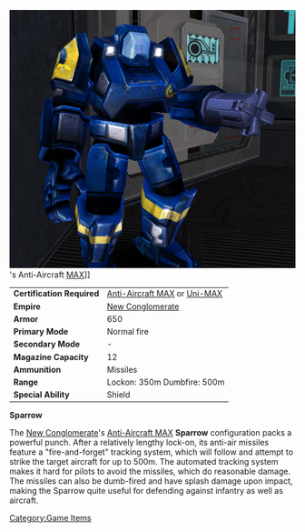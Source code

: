 ![](/images/SparrowPicture.jpg "fig:SparrowPicture.jpg")'s Anti-Aircraft
[MAX](/MAX "wikilink")\]\]

|                            |                                                                                                                        |
| -------------------------- | ---------------------------------------------------------------------------------------------------------------------- |
| **Certification Required** | [Anti-Aircraft MAX](<Anti-Aircraft_MAX_(Certification)> "wikilink") or [Uni-MAX](<Uni-MAX_(Certification)> "wikilink") |
| **Empire**                 | [New Conglomerate](/New_Conglomerate "wikilink")                                                                       |
| **Armor**                  | 650                                                                                                                    |
| **Primary Mode**           | Normal fire                                                                                                            |
| **Secondary Mode**         | \-                                                                                                                     |
| **Magazine Capacity**      | 12                                                                                                                     |
| **Ammunition**             | Missiles                                                                                                               |
| **Range**                  | Lockon: 350m Dumbfire: 500m                                                                                            |
| **Special Ability**        | Shield                                                                                                                 |

**Sparrow**

The [New Conglomerate](/New_Conglomerate "wikilink")'s [Anti-Aircraft
MAX](<Anti-Aircraft_MAX_(Certification)> "wikilink") **Sparrow**
configuration packs a powerful punch. After a relatively lengthy
lock-on, its anti-air missiles feature a "fire-and-forget" tracking
system, which will follow and attempt to strike the target aircraft for
up to 500m. The automated tracking system makes it hard for pilots to
avoid the missiles, which do reasonable damage. The missiles can also be
dumb-fired and have splash damage upon impact, making the Sparrow quite
useful for defending against infantry as well as aircraft.

[Category:Game Items](/Category:Game_Items "wikilink")
